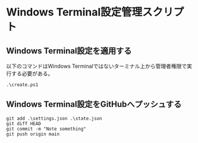 # Windows Terminal設定管理スクリプト

## Windows Terminal設定を適用する
以下のコマンドはWindows Terminalではないターミナル上から管理者権限で実行する必要がある。

```
.\create.ps1
```

## Windows Terminal設定をGitHubへプッシュする

```
git add .\settings.json .\state.json
git diff HEAD
git commit -m "Note something"
git push origin main
```

